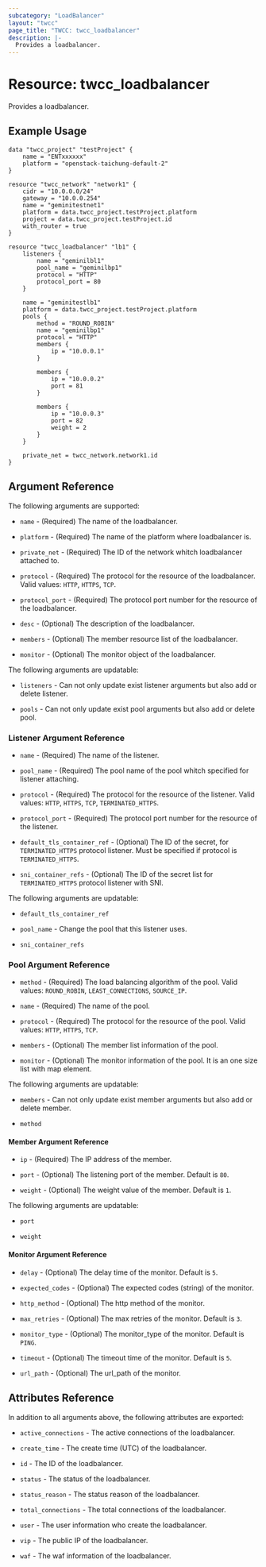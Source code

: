 ```yaml
---
subcategory: "LoadBalancer"
layout: "twcc"
page_title: "TWCC: twcc_loadbalancer"
description: |-
  Provides a loadbalancer.
---
```


# Resource: twcc_loadbalancer

Provides a loadbalancer.

## Example Usage

```hcl
data "twcc_project" "testProject" {
    name = "ENTxxxxxx"
    platform = "openstack-taichung-default-2"
}

resource "twcc_network" "network1" {
    cidr = "10.0.0.0/24"
    gateway = "10.0.0.254"
    name = "geminitestnet1"
    platform = data.twcc_project.testProject.platform
    project = data.twcc_project.testProject.id
    with_router = true
}

resource "twcc_loadbalancer" "lb1" {
    listeners {
        name = "geminilbl1"
        pool_name = "geminilbp1"
        protocol = "HTTP"
        protocol_port = 80
    }

    name = "geminitestlb1"
    platform = data.twcc_project.testProject.platform
    pools {
        method = "ROUND_ROBIN"
        name = "geminilbp1"
        protocol = "HTTP"
        members {
            ip = "10.0.0.1"
        }

        members {
            ip = "10.0.0.2"
            port = 81
        }

        members {
            ip = "10.0.0.3"
            port = 82
            weight = 2
        }
    }

    private_net = twcc_network.network1.id
}
```

## Argument Reference

The following arguments are supported:

* `name` - (Required) The name of the loadbalancer.

* `platform` - (Required) The name of the platform where loadbalancer is.

* `private_net` - (Required) The ID of the network whitch loadbalancer attached to.

* `protocol` - (Required) The protocol for the resource of the loadbalancer. Valid values: `HTTP`, `HTTPS`, `TCP`.

* `protocol_port` - (Required) The protocol port number for the resource of the loadbalancer.

* `desc` - (Optional) The description of the loadbalancer.

* `members` - (Optional) The member resource list of the loadbalancer.

* `monitor` - (Optional) The monitor object of the loadbalancer.

The following arguments are updatable:

* `listeners` - Can not only update exist listener arguments but also add or delete listener.

* `pools` - Can not only update exist pool arguments but also add or delete pool.

### Listener Argument Reference

* `name` - (Required) The name of the listener.

* `pool_name` - (Required) The pool name of the pool whitch specified for listener attaching.

* `protocol` - (Required) The protocol for the resource of the listener. Valid values: `HTTP`, `HTTPS`, `TCP`, `TERMINATED_HTTPS`.

* `protocol_port` - (Required) The protocol port number for the resource of the listener.

* `default_tls_container_ref` - (Optional) The ID of the secret, for `TERMINATED_HTTPS` protocol listener. Must be specified if protocol is `TERMINATED_HTTPS`.

* `sni_container_refs` - (Optional) The ID of the secret list for `TERMINATED_HTTPS` protocol listener with SNI.

The following arguments are updatable:

* `default_tls_container_ref`

* `pool_name` - Change the pool that this listener uses.

* `sni_container_refs`

### Pool Argument Reference

* `method` - (Required) The load balancing algorithm of the pool. Valid values: `ROUND_ROBIN`, `LEAST_CONNECTIONS`, `SOURCE_IP`.

* `name` - (Required) The name of the pool.

* `protocol` - (Required) The protocol for the resource of the pool. Valid values: `HTTP`, `HTTPS`, `TCP`.

* `members` - (Optional) The member list information of the pool.

* `monitor` - (Optional) The monitor information of the pool. It is an one size list with map element.

The following arguments are updatable:

* `members` -  Can not only update exist member arguments but also add or delete member.

* `method`

#### Member Argument Reference

* `ip` - (Required) The IP address of the member.

* `port` - (Optional) The listening port of the member. Default is `80`.

* `weight` - (Optional) The weight value of the member. Default is `1`.

The following arguments are updatable:

* `port`

* `weight`

#### Monitor Argument Reference

* `delay` - (Optional) The delay time of the monitor. Default is `5`.

* `expected_codes` - (Optional) The expected codes (string) of the monitor.

* `http_method` - (Optional) The http method of the monitor.

* `max_retries` - (Optional) The max retries of the monitor. Default is `3`.

* `monitor_type` - (Optional) The monitor_type of the monitor. Default is `PING`.

* `timeout` - (Optional) The timeout time of the monitor. Default is `5`.

* `url_path` - (Optional) The url_path of the monitor.

## Attributes Reference

In addition to all arguments above, the following attributes are exported:

* `active_connections` - The active connections of the loadbalancer.

* `create_time` - The create time (UTC) of the loadbalancer.

* `id` - The ID of the loadbalancer.

* `status` - The status of the loadbalancer.

* `status_reason` - The status reason of the loadbalancer.

* `total_connections` - The total connections of the loadbalancer.

* `user` - The user information who create the loadbalancer.

* `vip` - The public IP of the loadbalancer.

* `waf` - The waf information of the loadbalancer.
